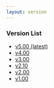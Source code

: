 ```yaml
---
layout: version
---
```

<h3>Version List</h3>
<ul>
    <li>
        <a href="{{ site.url }}{{ site.baseurl }}{% link index.md %}">v5.00 (latest)</a>
    </li>
    <li>
        <a href="{{ site.url }}/rzv_ai_sdk/4.00{% link index.md %}">v4.00</a>
    </li>
    <li>
        <a href="{{ site.url }}/rzv_ai_sdk/3.00{% link index.md %}">v3.00</a>
    </li>
    <li>
        <a href="{{ site.url }}/rzv_ai_sdk/2.10{% link index.md %}">v2.10</a>
    </li>
    <li>
        <a href="{{ site.url }}/rzv_ai_sdk/2.00{% link index.md %}">v2.00</a>
    </li>
    <li>
        <a href="{{ site.url }}/rzv_ai_sdk/1.00{% link index.md %}">v1.00</a>
    </li>
</ul>